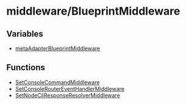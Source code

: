 # middleware/BlueprintMiddleware

## Variables

- [metaAdapterBlueprintMiddleware](variables/metaAdapterBlueprintMiddleware.md)

## Functions

- [SetConsoleCommandMiddleware](functions/SetConsoleCommandMiddleware.md)
- [SetConsoleRouterEventHandlerMiddleware](functions/SetConsoleRouterEventHandlerMiddleware.md)
- [SetNodeCliResponseResolverMiddleware](functions/SetNodeCliResponseResolverMiddleware.md)

